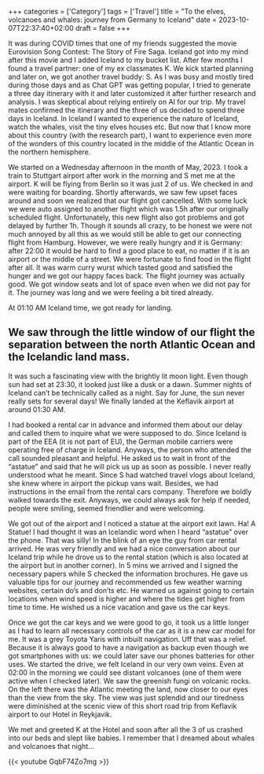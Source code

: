 +++
categories = ['Category']
tags = ['Travel']
title = "To the elves, volcanoes and whales: journey from Germany to Iceland"
date = 2023-10-07T22:37:40+02:00
draft = false
+++



It was during COVID times that one of my friends suggested the movie Eurovision Song Contest: The Story of Fire Saga. Iceland got into my mind after this movie and I added Iceland to my bucket list. After few months I found a travel partner: one of my ex classmates K. We kick started planning and later on, we got another travel buddy: S. As I was busy and mostly tired during those days and as Chat GPT was getting popular, I tried to generate a three day itinerary with it and later customized it after further research and analysis. I was skeptical about relying entirely on AI for our trip. My travel mates confirmed the itinerary and the three of us decided to spend three days in Iceland. In Iceland I wanted to experience the nature of Iceland, watch the whales, visit the tiny elves houses etc. But now that I know more about this country (with the research part), I want to experience even more of the wonders of this country located in the middle of the Atlantic Ocean in the northern hemisphere.

We started on a Wednesday afternoon in the month of May, 2023. I took a train to Stuttgart airport after work in the morning and S met me at the airport. K will be flying from Berlin so it was just 2 of us. We checked in and were waiting for boarding. Shortly afterwards, we saw few upset faces around and soon we realized that our flight got cancelled. With some luck we were auto assigned to another flight which was 1.5h after our originally scheduled flight. Unfortunately, this new flight also got problems and got delayed by further 1h. Though it sounds all crazy, to be honest we were not much annoyed by all this as we would still be able to get our connecting flight from Hamburg. However, we were really hungry and it is Germany: after 22:00 it would be hard to find a good place to eat, no matter if it is an airport or the middle of a street. We were fortunate to find food in the flight after all. It was warm curry wurst which tasted good and satisfied the hunger and we got our happy faces back. The flight journey was actually good. We got window seats and lot of space even when we did not pay for it. The journey was long and we were feeling a bit tired already.

At 01:10 AM Iceland time, we got ready for landing.

## We saw through the little window of our flight the separation between the north Atlantic Ocean and the Icelandic land mass.

It was such a fascinating view with the brightly lit moon light. Even though sun had set at 23:30, it looked just like a dusk or a dawn. Summer nights of Iceland can’t be technically called as a night. Say for June, the sun never really sets for several days! We finally landed at the Keflavik airport at around 01:30 AM.

I had booked a rental car in advance and informed them about our delay and called them to inquire what we were supposed to do. Since Iceland is part of the EEA (it is not part of EU), the German mobile carriers were operating free of charge in Iceland. Anyways, the person who attended the call sounded pleasant and helpful. He asked us to wait in front of the “astatue” and said that he will pick us up as soon as possible. I never really understood what he meant. Since S had watched travel vlogs about Iceland, she knew where in airport the pickup vans wait. Besides, we had instructions in the email from the rental cars company. Therefore we boldly walked towards the exit. Anyways, we could always ask for help if needed, people were smiling, seemed friendlier and were welcoming.

We got out of the airport and I noticed a statue at the airport exit lawn. Ha! A Statue! I had thought it was an Icelandic word when I heard “astatue” over the phone. That was silly! In the blink of an eye the guy from car rental arrived. He was very friendly and we had a nice conversation about our Iceland trip while he drove us to the rental station (which is also located at the airport but in another corner). In 5 mins we arrived and I signed the necessary papers while S checked the information brochures. He gave us valuable tips for our journey and recommended us few weather warning websites, certain do’s and don’ts etc. He warned us against going to certain locations when wind speed is higher and where the tides get higher from time to time. He wished us a nice vacation and gave us the car keys.

Once we got the car keys and we were good to go, it took us a little longer as I had to learn all necessary controls of the car as it is a new car model for me. It was a grey Toyota Yaris with inbuilt navigation. Uff that was a relief. Because it is always good to have a navigation as backup even though we got smartphones with us: we could later save our phones batteries for other uses. We started the drive, we felt Iceland in our very own veins. Even at 02:00 in the morning we could see distant volcanoes (one of them were active when I checked later). We saw the greenish fungi on volcanic rocks. On the left there was the Atlantic meeting the land, now closer to our eyes than the view from the sky. The view was just splendid and our tiredness were diminished at the scenic view of this short road trip from Keflavik airport to our Hotel in Reykjavik.

We met and greeted K at the Hotel and soon after all the 3 of us crashed into our beds and slept like babies. I remember that I dreamed about whales and volcanoes that night…

{{< youtube GqbF74Zo7mg >}}
